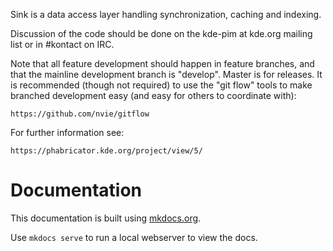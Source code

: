 Sink is a data access layer handling synchronization, caching and indexing.

Discussion of the code should be done on the kde-pim at kde.org mailing list
or in #kontact on IRC.

Note that all feature development should happen in feature branches, and that
the mainline development branch is "develop". Master is for releases. It is
recommended (though not required) to use the "git flow" tools to make branched
development easy (and easy for others to coordinate with):

    https://github.com/nvie/gitflow

For further information see:

    https://phabricator.kde.org/project/view/5/

# Documentation
This documentation is built using [mkdocs.org](http://mkdocs.org).

Use `mkdocs serve` to run a local webserver to view the docs.
